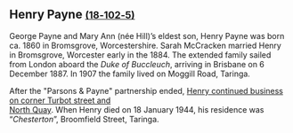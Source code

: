 ## Henry Payne <small>[(18‑102‑5)](https://brisbane.discovereverafter.com/profile/31847564 "Go to Memorial Information" )</small>

George Payne and Mary Ann (née Hill)’s eldest son, Henry Payne was born ca. 1860 in Bromsgrove, Worcestershire. Sarah McCracken married Henry in Bromsgrove, Worcester early in the 1884. The extended family sailed from London aboard the *Duke of Buccleuch*, arriving in Brisbane on 6 December 1887. In 1907 the family lived on Moggill Road, Taringa.

After the "Parsons & Payne" partnership ended, [Henry continued business on corner Turbot street and  
North Quay](https://nla.gov.au/nla.obj-3071140558/view?sectionId=nla.obj-3077508498&searchTerm=Pugh%27s+almanac&partId=nla.obj-3071256443#page/n725/mode/1up/search/Payne.+). When Henry died on 18 January 1944, his residence was “*Chesterton*”, Broomfield Street, Taringa.

<!--
TODO
<figure markdown>
  ![Insert image of Parsons & Payne mark](../assets/logo/fotc-logo.svg){ width="30%" }
  <figcaption markdown>Insert image of Parsons & Payne mark on Thomas Ross (5-40-11), 1903</figcaption>
</figure>
-->